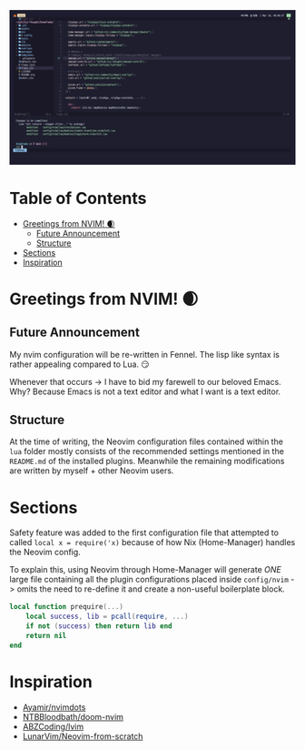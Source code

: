 ![Niflheim](../assets/niflheim.png)

# Table of Contents
- [Greetings from NVIM! 🌒](#greetings-from-nvim-)
  * [Future Announcement](#future-announcement)
  * [Structure](#structure)
- [Sections](#sections)
- [Inspiration](#inspiration)

# Greetings from NVIM! 🌒
## Future Announcement
My nvim configuration will be re-written in Fennel. 
The lisp like syntax is rather appealing compared to Lua. 😏

Whenever that occurs -> I have to bid my farewell to our beloved Emacs.
Why? Because Emacs is not a text editor and what I want is a text editor.

## Structure
At the time of writing, the Neovim configuration files contained within the `lua` folder mostly consists of the recommended settings mentioned in the `README.md` of the installed plugins.
Meanwhile the remaining modifications are written by myself + other Neovim users.

# Sections
Safety feature was added to the first configuration file that attempted to called `local x = require('x)` because of how Nix (Home-Manager) handles the Neovim config.

To explain this, using Neovim through Home-Manager will generate *ONE* large file containing all the plugin configurations placed inside `config/nvim` -> omits the need to re-define it and create a non-useful boilerplate block.

```lua
local function prequire(...)
    local success, lib = pcall(require, ...)
    if not (success) then return lib end
    return nil
end
```

# Inspiration
- [Ayamir/nvimdots](https:github.com/ayamir/nvimdots)
- [NTBBloodbath/doom-nvim](https:github.com/NTBBloodbath/doom-nvim)
- [ABZCoding/lvim](https:github.com/abzcoding/lvim)
- [LunarVim/Neovim-from-scratch](https:github.com/LunarVim/Neovim-from-scratch)
